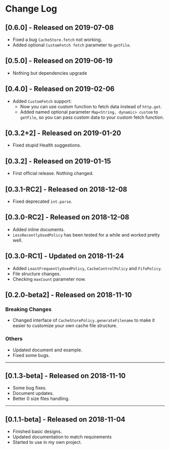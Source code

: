 # Change Log

## [0.6.0] - Released on 2019-07-08

- Fixed a bug `CacheStore.fetch` not working.
- Added optional `CustomFetch fetch` parameter to `getFile`.

## [0.5.0] - Released on 2019-06-19

- Nothing but dependencies upgrade

## [0.4.0] - Released on 2019-02-06

- Added `CustomFetch` support:
  - Now you can use custom function to fetch data instead of `http.get`.
  - Added named optional parameter `Map<String, dynamic> custom` to `getFile`, so you can pass custom data to your custom fetch function.

## [0.3.2+2] - Released on 2019-01-20

- Fixed stupid Health suggestions.

## [0.3.2] - Released on 2019-01-15

- First official release. Nothing changed.

## [0.3.1-RC2] - Released on 2018-12-08

- Fixed deprecated `int.parse`.

## [0.3.0-RC2] - Released on 2018-12-08

- Added inline documents.
- `LessRecentlyUsedPolicy` has been tested for a while and worked pretty well.

## [0.3.0-RC1] - Updated on 2018-11-24

- Added `LeastFrequentlyUsedPolicy`, `CacheControlPolicy` and `FifoPolicy`.
- File structure changes.
- Checking `maxCount` parameter now.

## [0.2.0-beta2] - Released on 2018-11-10

### Breaking Changes

- Changed interface of `CacheStorePolicy.generateFilename` to make it easier to customize your own cache file structure.

### Others

- Updated document and example.
- Fixed some bugs.

---

## [0.1.3-beta] - Released on 2018-11-10

- Some bug fixes.
- Document updates.
- Better 0 size files handling.

---

## [0.1.1-beta] - Released on 2018-11-04

- Finished basic designs.
- Updated documentation to match requirements
- Started to use in my own project.
